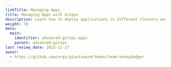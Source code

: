 ```yaml
---
linkTitle: Managing Apps
title: Managing Apps with Gitops
description: Learn how to deploy applications in different clusters and environments using GitOps.
weight: 70
menu:
  main:
    identifier: advanced-gitops-apps
    parent: advanced-gitops
last_review_date: 2023-11-27
owner:
  - https://github.com/orgs/giantswarm/teams/team-honeybadger
---
```


